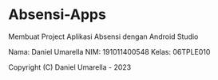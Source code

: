 # Absensi-Apps
Membuat Project Aplikasi Absensi dengan Android Studio

Nama: Daniel Umarella
NIM: 191011400548
Kelas: 06TPLE010



Copyright (C) Daniel Umarella - 2023



```
